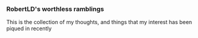### RobertLD's worthless ramblings
This is the collection of my thoughts, and things that my interest has been piqued in recently
